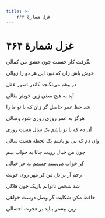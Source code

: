 ```yaml
---
title: >-
    غزل شمارهٔ ۴۶۴
---
```

# غزل شمارهٔ ۴۶۴

<div class="b" id="bn1"><div class="m1"><p>بگرفت کار حسنت چون عشق من کمالی</p></div>
<div class="m2"><p>خوش باش زان که نبود این هر دو را زوالی</p></div></div>
<div class="b" id="bn2"><div class="m1"><p>در وهم می‌نگنجد کاندر تصور عقل</p></div>
<div class="m2"><p>آید به هیچ معنی زین خوبتر مثالی</p></div></div>
<div class="b" id="bn3"><div class="m1"><p>شد حظ عمر حاصل گر زان که با تو ما را</p></div>
<div class="m2"><p>هرگز به عمر روزی روزی شود وصالی</p></div></div>
<div class="b" id="bn4"><div class="m1"><p>آن دم که با تو باشم یک سال هست روزی</p></div>
<div class="m2"><p>وان دم که بی تو باشم یک لحظه هست سالی</p></div></div>
<div class="b" id="bn5"><div class="m1"><p>چون من خیال رویت جانا به خواب بینم</p></div>
<div class="m2"><p>کز خواب می‌نبیند چشمم به جز خیالی</p></div></div>
<div class="b" id="bn6"><div class="m1"><p>رحم آر بر دل من کز مهر روی خوبت</p></div>
<div class="m2"><p>شد شخص ناتوانم باریک چون هلالی</p></div></div>
<div class="b" id="bn7"><div class="m1"><p>حافظ مکن شکایت گر وصل دوست خواهی</p></div>
<div class="m2"><p>زین بیشتر بباید بر هجرت احتمالی</p></div></div>